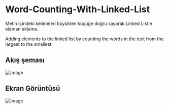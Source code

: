# Word-Counting-With-Linked-List
Metin içindeki kelimeleri büyükten küçüğe doğru sayarak Linked List'e eleman ekleme.

Adding elements to the linked list by counting the words in the text from the largest to the smallest.



## Akış şeması


![image](https://user-images.githubusercontent.com/86842336/166670032-591a0b3a-d8ea-454c-80e7-1f6c55e32bc3.png)



## Ekran Görüntüsü


![image](https://user-images.githubusercontent.com/86842336/166670060-1f15e928-d464-404f-be21-e647c839adc5.png)

